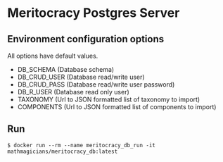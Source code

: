 # Meritocracy Postgres Server

## Environment configuration options

All options have default values.

-   DB_SCHEMA (Database schema)
-   DB_CRUD_USER (Database read/write user)
-   DB_CRUD_PASS (Database read/write user password)
-   DB_R_USER (Database read only user)
-   TAXONOMY (Url to JSON formatted list of taxonomy to import)
-   COMPONENTS (Url to JSON formatted list of components to import)

## Run

    $ docker run --rm --name meritocracy_db_run -it mathmagicians/meritocracy_db:latest

